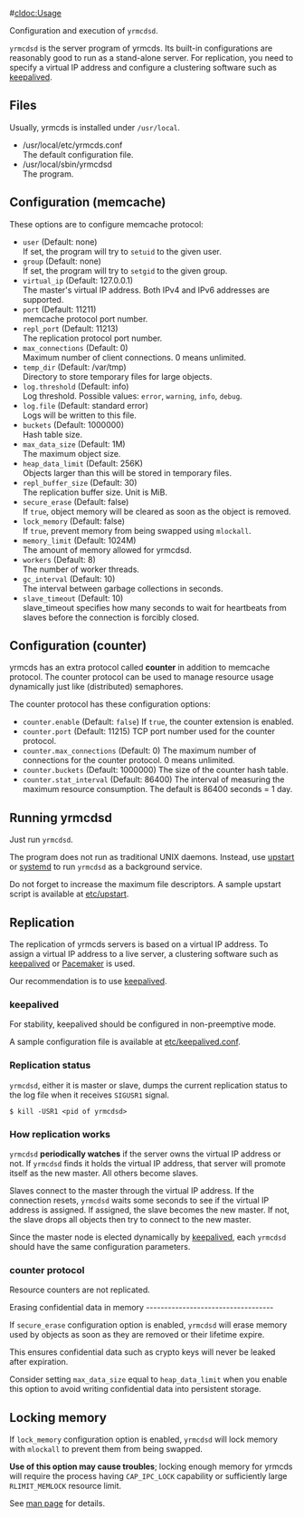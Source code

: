 #<cldoc:Usage>

Configuration and execution of `yrmcdsd`.

`yrmcdsd` is the server program of yrmcds.  Its built-in configurations are
reasonably good to run as a stand-alone server.  For replication, you need
to specify a virtual IP address and configure a clustering software such as
[keepalived][].

Files
-----

Usually, yrmcds is installed under `/usr/local`.

* /usr/local/etc/yrmcds.conf  
    The default configuration file.
* /usr/local/sbin/yrmcdsd  
    The program.

Configuration (memcache)
------------------------

These options are to configure memcache protocol:

* `user` (Default: none)  
    If set, the program will try to `setuid` to the given user.
* `group` (Default: none)  
    If set, the program will try to `setgid` to the given group.
* `virtual_ip` (Default: 127.0.0.1)  
    The master's virtual IP address.
    Both IPv4 and IPv6 addresses are supported.
* `port` (Default: 11211)  
    memcache protocol port number.
* `repl_port` (Default: 11213)  
    The replication protocol port number.
* `max_connections` (Default: 0)  
    Maximum number of client connections.  0 means unlimited.
* `temp_dir` (Default: /var/tmp)  
    Directory to store temporary files for large objects.
* `log.threshold` (Default: info)  
    Log threshold.  Possible values: `error`, `warning`, `info`, `debug`.
* `log.file` (Default: standard error)  
    Logs will be written to this file.
* `buckets` (Default: 1000000)  
    Hash table size.
* `max_data_size` (Default: 1M)  
    The maximum object size.
* `heap_data_limit` (Default: 256K)  
    Objects larger than this will be stored in temporary files.
* `repl_buffer_size` (Default: 30)  
    The replication buffer size.  Unit is MiB.
* `secure_erase` (Default: false)  
    If `true`, object memory will be cleared as soon as the object is removed.
* `lock_memory` (Default: false)  
    If `true`, prevent memory from being swapped using `mlockall`.
* `memory_limit` (Default: 1024M)  
    The amount of memory allowed for yrmcdsd.
* `workers` (Default: 8)  
    The number of worker threads.
* `gc_interval` (Default: 10)  
    The interval between garbage collections in seconds.
* `slave_timeout` (Default: 10)  
    slave_timeout specifies how many seconds to wait for heartbeats from slaves before the connection is forcibly closed.


Configuration (counter)
------------------------

yrmcds has an extra protocol called **counter** in addition to memcache
protocol.  The counter protocol can be used to manage resource usage
dynamically just like (distributed) semaphores.

The counter protocol has these configuration options:

* `counter.enable` (Default: `false`)
    If `true`, the counter extension is enabled.
* `counter.port` (Default: 11215)
    TCP port number used for the counter protocol.
* `counter.max_connections` (Default: 0)
    The maximum number of connections for the counter protocol.
    0 means unlimited.
* `counter.buckets` (Default: 1000000)
    The size of the counter hash table.
* `counter.stat_interval` (Default: 86400)
    The interval of measuring the maximum resource consumption.
    The default is 86400 seconds = 1 day.

Running yrmcdsd
---------------

Just run `yrmcdsd`.

The program does not run as traditional UNIX daemons.
Instead, use [upstart][] or [systemd][] to run `yrmcdsd` as a background service.

Do not forget to increase the maximum file descriptors.
A sample upstart script is available at [etc/upstart](https://github.com/cybozu/yrmcds/blob/master/etc/upstart).

Replication
-----------

The replication of yrmcds servers is based on a virtual IP address.
To assign a virtual IP address to a live server, a clustering software
such as [keepalived][] or [Pacemaker][pacemaker] is used.

Our recommendation is to use [keepalived][].

### keepalived

For stability, keepalived should be configured in non-preemptive mode.

A sample configuration file is available at [etc/keepalived.conf](https://github.com/cybozu/yrmcds/blob/master/etc/keepalived.conf).

### Replication status

`yrmcdsd`, either it is master or slave, dumps the current replication
status to the log file when it receives `SIGUSR1` signal.

```
$ kill -USR1 <pid of yrmcdsd>
```

### How replication works

`yrmcdsd` **periodically watches** if the server owns the virtual IP address
or not.  If `yrmcdsd` finds it holds the virtual IP address, that server
will promote itself as the new master.  All others become slaves.

Slaves connect to the master through the virtual IP address.  If the
connection resets, `yrmcdsd` waits some seconds to see if the virtual IP
address is assigned.  If assigned, the slave becomes the new master.  If
not, the slave drops all objects then try to connect to the new master.

Since the master node is elected dynamically by [keepalived][], each
`yrmcdsd` should have the same configuration parameters.

### counter protocol

Resource counters are not replicated.

<a name="secure_erase" />
Erasing confidential data in memory
-----------------------------------

If `secure_erase` configuration option is enabled, `yrmcdsd` will erase
memory used by objects as soon as they are removed or their lifetime
expire.

This ensures confidential data such as crypto keys will never be leaked
after expiration.

Consider setting `max_data_size` equal to `heap_data_limit` when you
enable this option to avoid writing confidential data into persistent
storage.

Locking memory
--------------

If `lock_memory` configuration option is enabled, `yrmcdsd` will lock
memory with `mlockall` to prevent them from being swapped.

**Use of this option may cause troubles**; locking enough memory for
yrmcds will require the process having `CAP_IPC_LOCK` capability or
sufficiently large `RLIMIT_MEMLOCK` resource limit.

See [man page][mlockall] for details.


[keepalived]: http://www.keepalived.org/
[pacemaker]: http://clusterlabs.org/wiki/Main_Page
[upstart]: http://upstart.ubuntu.com/
[systemd]: http://www.freedesktop.org/wiki/Software/systemd/
[mlockall]: http://manpages.ubuntu.com/manpages/trusty/en/man2/mlockall.2.html
